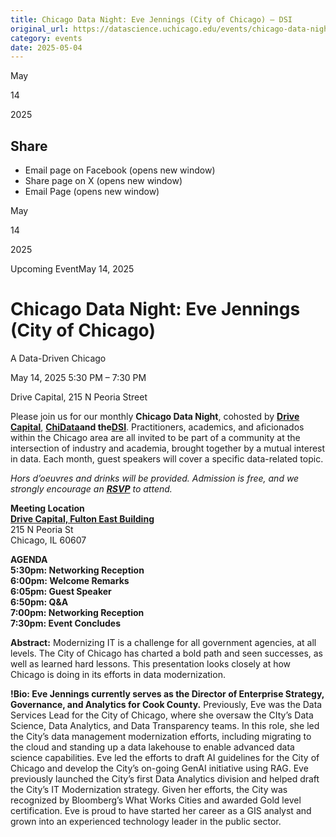```yaml
---
title: Chicago Data Night: Eve Jennings (City of Chicago) – DSI
original_url: https://datascience.uchicago.edu/events/chicago-data-night-eve-jennings-city-of-chicago
category: events
date: 2025-05-04
---
```


May

14

2025

## Share

* Email page on Facebook (opens new window)
* Share page on X (opens new window)
* Email Page (opens new window)

<!-- Table-like structure detected -->

May

14

2025

Upcoming EventMay 14, 2025

# Chicago Data Night: Eve Jennings (City of Chicago)

A Data-Driven Chicago

May 14, 2025 5:30 PM – 7:30 PM

Drive Capital, 215 N Peoria Street

Please join us for our monthly **Chicago Data Night**, cohosted by **[Drive Capital](https://www.drivecapital.com/)**, **[ChiData](https://uchi-db.github.io/chidatasite/)**and the**[DSI](https://datascience.uchicago.edu/)**. Practitioners, academics, and aficionados within the Chicago area are all invited to be part of a community at the intersection of industry and academia, brought together by a mutual interest in data. Each month, guest speakers will cover a specific data-related topic.

*Hors d’oeuvres and drinks will be provided. Admission is free, and we strongly encourage an [**RSVP**](https://www.meetup.com/chicago-data-night/events/307477394/?utm_medium=referral&utm_campaign=share-btn_savedevents_share_modal&utm_source=link) to attend.*

**Meeting Location**  
[**Drive Capital, Fulton East Building**](https://www.google.com/maps/place/215+N+Peoria+St,+Chicago,+IL+60607/@41.8860371,-87.6494763,17z/data=!3m1!4b1!4m6!3m5!1s0x880e2cd00cb2d1cb:0xd3b3f93168e93802!8m2!3d41.8860371!4d-87.6494763!16s%2Fg%2F11cs6mv4hh?entry=ttu&g_ep=EgoyMDI0MDkyNS4wIKXMDSoASAFQAw%3D%3D)  
215 N Peoria St  
Chicago, IL 60607

**AGENDA**  
**5:30pm: Networking Reception**  
**6:00pm: Welcome Remarks**  
**6:05pm: Guest Speaker**  
**6:50pm: Q&A**  
**7:00pm: Networking Reception**  
**7:30pm: Event Concludes**

**Abstract:** Modernizing IT is a challenge for all government agencies, at all levels. The City of Chicago has charted a bold path and seen successes, as well as learned hard lessons. This presentation looks closely at how Chicago is doing in its efforts in data modernization.

**!Bio: Eve Jennings currently serves as the Director of Enterprise Strategy, Governance, and Analytics for Cook County.** Previously, Eve was the Data Services Lead for the City of Chicago, where she oversaw the CIty’s Data Science, Data Analytics, and Data Transparency teams. In this role, she led the City’s data management modernization efforts, including migrating to the cloud and standing up a data lakehouse to enable advanced data science capabilities. Eve led the efforts to draft AI guidelines for the City of Chicago and develop the City’s on-going GenAI initiative using RAG. Eve previously launched the City’s first Data Analytics division and helped draft the City’s IT Modernization strategy. Given her efforts, the City was recognized by Bloomberg’s What Works Cities and awarded Gold level certification. Eve is proud to have started her career as a GIS analyst and grown into an experienced technology leader in the public sector.